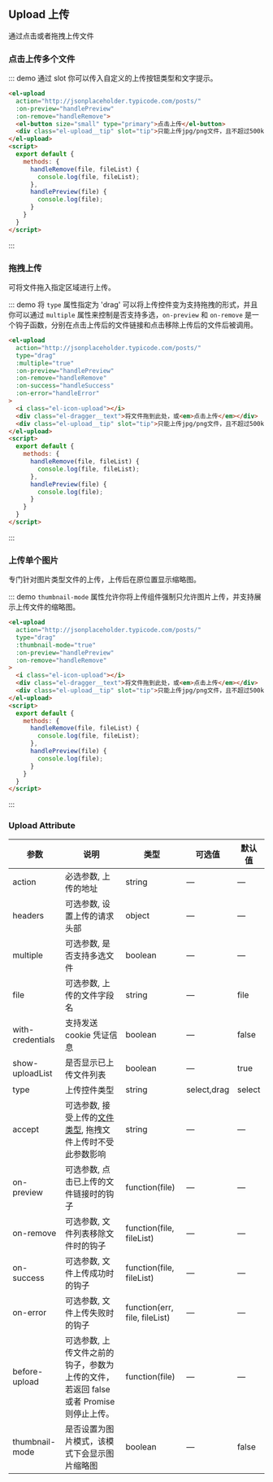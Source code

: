 <style>
  .upload-tip {
    color: #8492a6;
    font-size: 12px;
    margin-top: 7px;
  }
  .demo-box {
    margin-bottom: 24px;
  }
</style>
<script>
  export default {
    methods: {
      handleChange(file, fileList, event) {
        console.log(file, fileList, event);
      },
      handleRemove(file, fileList) {
        console.log(file, fileList);
      },
      beforeUpload(file) {
        if (file.size > 40000000) {
          console.warn(file.name + ' is too large!');
          return false;
        }
        return true;
      },
      handlePreview(file) {
        console.log(file);
      },
      handleSuccess(file, fileList) {
        console.log(file, fileList);
      },
      handleError(err, file, fileList) {
        console.log(err);
      }
    }
  }
</script>

## Upload 上传

通过点击或者拖拽上传文件

### 点击上传多个文件

::: demo 通过 slot 你可以传入自定义的上传按钮类型和文字提示。
```html
<el-upload
  action="http://jsonplaceholder.typicode.com/posts/"
  :on-preview="handlePreview"
  :on-remove="handleRemove">
  <el-button size="small" type="primary">点击上传</el-button>
  <div class="el-upload__tip" slot="tip">只能上传jpg/png文件，且不超过500kb</div>
</el-upload>
<script>
  export default {
    methods: {
      handleRemove(file, fileList) {
        console.log(file, fileList);
      },
      handlePreview(file) {
        console.log(file);
      }
    }
  }
</script>
```
:::

### 拖拽上传

可将文件拖入指定区域进行上传。

::: demo 将 `type` 属性指定为 'drag' 可以将上传控件变为支持拖拽的形式，并且你可以通过 `multiple` 属性来控制是否支持多选，`on-preview` 和 `on-remove` 是一个钩子函数，分别在点击上传后的文件链接和点击移除上传后的文件后被调用。
```html
<el-upload
  action="http://jsonplaceholder.typicode.com/posts/"
  type="drag"
  :multiple="true"
  :on-preview="handlePreview"
  :on-remove="handleRemove"
  :on-success="handleSuccess"
  :on-error="handleError"
>
  <i class="el-icon-upload"></i>
  <div class="el-dragger__text">将文件拖到此处，或<em>点击上传</em></div>
  <div class="el-upload__tip" slot="tip">只能上传jpg/png文件，且不超过500kb</div>
</el-upload>
<script>
  export default {
    methods: {
      handleRemove(file, fileList) {
        console.log(file, fileList);
      },
      handlePreview(file) {
        console.log(file);
      }
    }
  }
</script>
```
:::

### 上传单个图片

专门针对图片类型文件的上传，上传后在原位置显示缩略图。

::: demo `thumbnail-mode` 属性允许你将上传组件强制只允许图片上传，并支持展示上传文件的缩略图。
```html
<el-upload
  action="http://jsonplaceholder.typicode.com/posts/"
  type="drag"
  :thumbnail-mode="true"
  :on-preview="handlePreview"
  :on-remove="handleRemove"
>
  <i class="el-icon-upload"></i>
  <div class="el-dragger__text">将文件拖到此处，或<em>点击上传</em></div>
  <div class="el-upload__tip" slot="tip">只能上传jpg/png文件，且不超过500kb</div>
</el-upload>
<script>
  export default {
    methods: {
      handleRemove(file, fileList) {
        console.log(file, fileList);
      },
      handlePreview(file) {
        console.log(file);
      }
    }
  }
</script>
```
:::

### Upload Attribute

| 参数      | 说明          | 类型      | 可选值                           | 默认值  |
|---------- |-------------- |---------- |--------------------------------  |-------- |
| action | 必选参数, 上传的地址 | string | — | — |
| headers | 可选参数, 设置上传的请求头部 | object | — | — |
| multiple | 可选参数, 是否支持多选文件 | boolean | — | — |
| file | 可选参数, 上传的文件字段名 | string | — | file |
| with-credentials | 支持发送 cookie 凭证信息 | boolean | — | false |
| show-uploadList | 是否显示已上传文件列表 | boolean | — | true |
| type | 上传控件类型 | string | select,drag | select |
| accept | 可选参数, 接受上传的[文件类型](https://developer.mozilla.org/en-US/docs/Web/HTML/Element/input#attr-accept), 拖拽文件上传时不受此参数影响 | string | — | — |
| on-preview | 可选参数, 点击已上传的文件链接时的钩子 | function(file) | — | — |
| on-remove | 可选参数, 文件列表移除文件时的钩子 | function(file, fileList) | — | — |
| on-success | 可选参数, 文件上传成功时的钩子 | function(file, fileList) | — | — |
| on-error | 可选参数, 文件上传失败时的钩子 | function(err, file, fileList) | — | — |
| before-upload | 可选参数, 上传文件之前的钩子，参数为上传的文件，若返回 false 或者 Promise 则停止上传。 | function(file) | — | — |
| thumbnail-mode | 是否设置为图片模式，该模式下会显示图片缩略图 | boolean | — | false |

